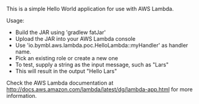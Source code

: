 This is a simple Hello World application for use with AWS Lambda.

Usage:

* Build the JAR using 'gradlew fatJar'
* Upload the JAR into your AWS Lambda console
* Use 'io.bymbl.aws.lambda.poc.HelloLambda::myHandler' as handler name.
* Pick an existing role or create a new one
* To test, supply a string as the input message, such as "Lars"
* This will result in the output "Hello Lars"

Check the AWS Lambda documentation at http://docs.aws.amazon.com/lambda/latest/dg/lambda-app.html for more information.